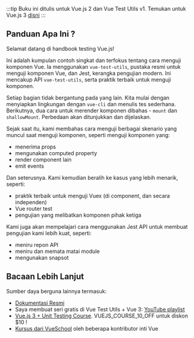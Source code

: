 :::tip Buku ini ditulis untuk Vue.js 2 dan Vue Test Utils v1.
Temukan untuk  Vue.js 3 [disni](/v3/id)
:::

## Panduan Apa Ini ?

Selamat datang di handbook testing Vue.js!


Ini adalah kumpulan contoh singkat dan terfokus tentang cara menguji komponen Vue. Ia menggunakan `vue-test-utils`, pustaka resmi untuk menguji komponen Vue, dan Jest, kerangka pengujian modern. Ini mencakup API `vue-test-utils`, serta praktik terbaik untuk menguji komponen.

Setiap bagian tidak bergantung pada yang lain. Kita mulai dengan menyiapkan lingkungan dengan `vue-cli` dan menulis tes sederhana. Berikutnya, dua cara untuk merender komponen dibahas - `mount` dan` shallowMount`. Perbedaan akan ditunjukkan dan dijelaskan.

Sejak saat itu, kami membahas cara menguji berbagai skenario yang muncul saat menguji komponen, seperti menguji komponen yang:

- menerima props
- mengunakan computed property
- render component lain
- emit events

Dan seterusnya. Kami kemudian beralih ke kasus yang lebih menarik, seperti:

- praktik terbaik untuk menguji Vuex (di component, dan secara independen)
- Vue router test
- pengujian yang melibatkan komponen pihak ketiga

Kami juga akan mempelajari cara menggunakan Jest API untuk membuat pengujian kami lebih kuat, seperti:

- meniru repon API
- meniru dan memata matai module
- mengunakan snapsot

## Bacaan Lebih Lanjut

Sumber daya berguna lainnya termasuk:

- [Dokumentasi Resmi](https://vue-test-utils.vuejs.org/)
- Saya membuat seri gratis di Vue Test Utils + Vue 3: [YouTube playlist](https://www.youtube.com/playlist?list=PLC2LZCNWKL9ahK1IoODqYxKu5aA9T5IOA)
- [Vue.js 3 + Unit Testing Course](https://vuejs-course.com). VUEJS_COURSE_10_OFF untuk diskon $10 !
- [Kursus dari VueSchool](https://vueschool.io/courses/learn-how-to-test-vuejs-components?friend=vth) oleh beberapa kontributor inti Vue
